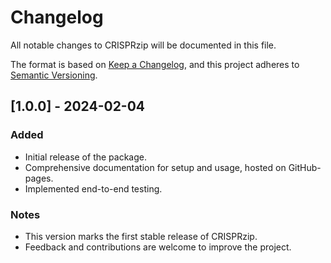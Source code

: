 # Changelog

All notable changes to CRISPRzip will be documented in this file.

The format is based on [Keep a Changelog](https://keepachangelog.com/en/1.0.0/),
and this project adheres to [Semantic Versioning](https://semver.org/spec/v2.0.0.html).

## [1.0.0] - 2024-02-04
### Added
- Initial release of the package.
- Comprehensive documentation for setup and usage, hosted on GitHub-pages.
- Implemented end-to-end testing.

### Notes
- This version marks the first stable release of CRISPRzip.
- Feedback and contributions are welcome to improve the project.
